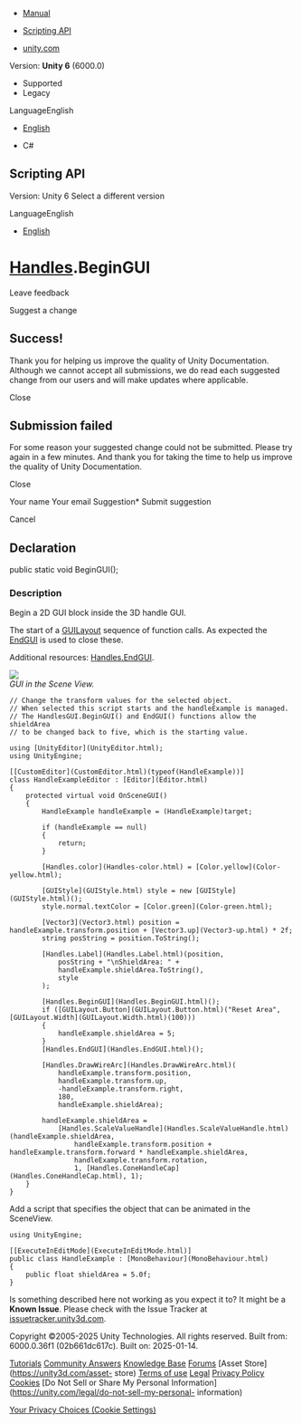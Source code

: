 [ ]()

  * [Manual](../Manual/index.html)
  * [Scripting API](../ScriptReference/index.html)

  * [unity.com](https://unity.com/)

Version: **Unity 6** (6000.0)

  * Supported
  * Legacy

LanguageEnglish

  * [English]()

  * C#

[ ](https://docs.unity3d.com)

## Scripting API

Version: Unity 6 Select a different version

LanguageEnglish

  * [English]()

#  [Handles](Handles.html).BeginGUI

Leave feedback

Suggest a change

## Success!

Thank you for helping us improve the quality of Unity Documentation. Although
we cannot accept all submissions, we do read each suggested change from our
users and will make updates where applicable.

Close

## Submission failed

For some reason your suggested change could not be submitted. Please <a>try
again</a> in a few minutes. And thank you for taking the time to help us
improve the quality of Unity Documentation.

Close

Your name Your email Suggestion* Submit suggestion

Cancel

[ ]()

## Declaration

public static void BeginGUI();

### Description

Begin a 2D GUI block inside the 3D handle GUI.

The start of a [GUILayout](GUILayout.html) sequence of function calls. As
expected the [EndGUI](Handles.EndGUI.html) is used to close these.  
  
Additional resources: [Handles.EndGUI](Handles.EndGUI.html).  
  
![](../StaticFiles/ScriptRefImages/BeginEndGUI2.png)  
_GUI in the Scene View._

    
    
    // Change the transform values for the selected object.
    // When selected this script starts and the handleExample is managed.
    // The HandlesGUI.BeginGUI() and EndGUI() functions allow the shieldArea
    // to be changed back to five, which is the starting value.  
      
    using [UnityEditor](UnityEditor.html);
    using UnityEngine;  
      
    [[CustomEditor](CustomEditor.html)(typeof(HandleExample))]
    class HandleExampleEditor : [Editor](Editor.html)
    {
        protected virtual void OnSceneGUI()
        {
            HandleExample handleExample = (HandleExample)target;  
      
            if (handleExample == null)
            {
                return;
            }  
      
            [Handles.color](Handles-color.html) = [Color.yellow](Color-yellow.html);  
      
            [GUIStyle](GUIStyle.html) style = new [GUIStyle](GUIStyle.html)();
            style.normal.textColor = [Color.green](Color-green.html);  
      
            [Vector3](Vector3.html) position = handleExample.transform.position + [Vector3.up](Vector3-up.html) * 2f;
            string posString = position.ToString();  
      
            [Handles.Label](Handles.Label.html)(position,
                posString + "\nShieldArea: " +
                handleExample.shieldArea.ToString(),
                style
            );  
      
            [Handles.BeginGUI](Handles.BeginGUI.html)();
            if ([GUILayout.Button](GUILayout.Button.html)("Reset Area", [GUILayout.Width](GUILayout.Width.html)(100)))
            {
                handleExample.shieldArea = 5;
            }
            [Handles.EndGUI](Handles.EndGUI.html)();  
      
            [Handles.DrawWireArc](Handles.DrawWireArc.html)(
                handleExample.transform.position,
                handleExample.transform.up,
                -handleExample.transform.right,
                180,
                handleExample.shieldArea);  
      
            handleExample.shieldArea =
                [Handles.ScaleValueHandle](Handles.ScaleValueHandle.html)(handleExample.shieldArea,
                    handleExample.transform.position + handleExample.transform.forward * handleExample.shieldArea,
                    handleExample.transform.rotation,
                    1, [Handles.ConeHandleCap](Handles.ConeHandleCap.html), 1);
        }
    }
    

Add a script that specifies the object that can be animated in the SceneView.

    
    
    using UnityEngine;  
      
    [[ExecuteInEditMode](ExecuteInEditMode.html)]
    public class HandleExample : [MonoBehaviour](MonoBehaviour.html)
    {
        public float shieldArea = 5.0f;
    }
    

Is something described here not working as you expect it to? It might be a
**Known Issue**. Please check with the Issue Tracker at
[issuetracker.unity3d.com](https://issuetracker.unity3d.com).

Copyright ©2005-2025 Unity Technologies. All rights reserved. Built from:
6000.0.36f1 (02b661dc617c). Built on: 2025-01-14.

[Tutorials](https://unity3d.com/learn) [Community
Answers](https://answers.unity3d.com) [Knowledge
Base](https://support.unity3d.com/hc/en-us)
[Forums](https://forum.unity3d.com) [Asset Store](https://unity3d.com/asset-
store) [Terms of use](https://docs.unity3d.com/Manual/TermsOfUse.html)
[Legal](https://unity.com/legal) [Privacy
Policy](https://unity.com/legal/privacy-policy)
[Cookies](https://unity.com/legal/cookie-policy) [Do Not Sell or Share My
Personal Information](https://unity.com/legal/do-not-sell-my-personal-
information)

[Your Privacy Choices (Cookie Settings)](javascript:void\(0\);)

